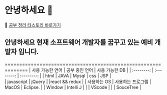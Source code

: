 # 안녕하세요 👋


🔖 [공부 정리 타스토리 바로가기](https://duridan-program.tistory.com/)


## 안녕하세요 현재 소프트웨어 개발자를 꿈꾸고 있는 예비 개발자 입니다.

============================================================== 
|  사용 가능한 언어  |  공부 중인 언어  | 사용 가능한 DB  |
| :--------:     |    :--------: |  :--------:  |
| html           |     JAVA      |    Mysql
| css            |     JSP       |    
| javascript     |     jQuery    |
|react && redux  |
|   사용하는 OS    |  사용하는 프로그램
| MacOS          |  Eclipse.     |
| Window         |  Intelli J    |
|                |  VScode       |
|                |  SouceTree    | 







